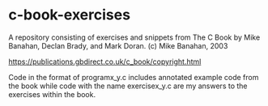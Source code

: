 # c-book-exercises
A repository consisting of exercises and snippets from The C Book by
Mike Banahan, Declan Brady, and Mark Doran.
(c) Mike Banahan, 2003

https://publications.gbdirect.co.uk/c_book/copyright.html

Code in the format of programx_y.c includes annotated example code from the
book while code with the name exercisex_y.c are my answers to the exercises
within the book.

